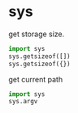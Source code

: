 # sys
get storage size. 
```python
import sys
sys.getsizeof([])
sys.getsizeof({})
```
get current path
```python
import sys
sys.argv
```

